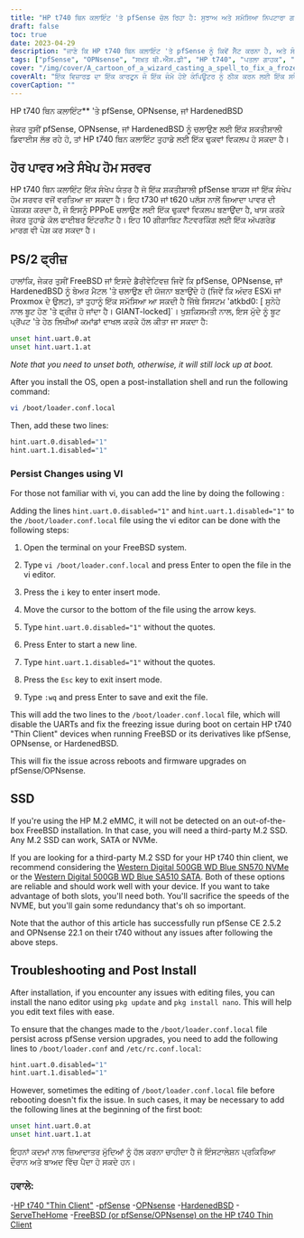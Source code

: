 ```yaml
---
title: "HP t740 ਥਿਨ ਕਲਾਇੰਟ 'ਤੇ pfSense ਚੱਲ ਰਿਹਾ ਹੈ: ਸੁਝਾਅ ਅਤੇ ਸਮੱਸਿਆ ਨਿਪਟਾਰਾ ਗਾਈਡ"
draft: false
toc: true
date: 2023-04-29
description: "ਜਾਣੋ ਕਿ HP t740 ਥਿਨ ਕਲਾਇੰਟ 'ਤੇ pfSense ਨੂੰ ਕਿਵੇਂ ਸੈੱਟ ਕਰਨਾ ਹੈ, ਅਤੇ ਸੰਭਾਵੀ ਸਮੱਸਿਆਵਾਂ ਜਿਵੇਂ ਕਿ ਫ੍ਰੀਜ਼ਿੰਗ ਅਤੇ SSD ਖੋਜ ਸਮੱਸਿਆਵਾਂ ਦਾ ਨਿਪਟਾਰਾ ਕਿਵੇਂ ਕਰਨਾ ਹੈ।"
tags: ["pfSense", "OPNsense", "ਸਖ਼ਤ ਬੀ.ਐੱਸ.ਡੀ", "HP t740", "ਪਤਲਾ ਗਾਹਕ", "ਹੋਮ ਸਰਵਰ", "PPPoE", "FreeBSD", "ਬੂਟ ਪ੍ਰੋਂਪਟ", "loader.conf.local", "ਨੈਨੋ ਸੰਪਾਦਕ", "SSD ਖੋਜ", "M.2 SSD", "ਪੱਛਮੀ ਡਿਜੀਟਲ", "ਸਮੱਸਿਆ ਨਿਪਟਾਰਾ", "ਪੋਸਟ-ਇੰਸਟਾਲੇਸ਼ਨ", "UART", "ESXi", "ਪ੍ਰੌਕਸਮੌਕਸ"]
cover: "/img/cover/A_cartoon_of_a_wizard_casting_a_spell_to_fix_a_frozen_computer.png"
coverAlt: "ਇੱਕ ਵਿਜ਼ਾਰਡ ਦਾ ਇੱਕ ਕਾਰਟੂਨ ਜੋ ਇੱਕ ਜੰਮੇ ਹੋਏ ਕੰਪਿਊਟਰ ਨੂੰ ਠੀਕ ਕਰਨ ਲਈ ਇੱਕ ਸਪੈੱਲ ਕੱਢਦਾ ਹੈ, ਇੱਕ ਸਪੀਚ ਬੁਲਬੁਲੇ ਦੇ ਨਾਲ ਸਮੱਸਿਆ ਹੱਲ ਹੋ ਗਈ ਹੈ"
coverCaption: ""
---
```

 HP t740 ਥਿਨ ਕਲਾਇੰਟ** 'ਤੇ pfSense, OPNsense, ਜਾਂ HardenedBSD

ਜੇਕਰ ਤੁਸੀਂ pfSense, OPNsense, ਜਾਂ HardenedBSD ਨੂੰ ਚਲਾਉਣ ਲਈ ਇੱਕ ਸ਼ਕਤੀਸ਼ਾਲੀ ਡਿਵਾਈਸ ਲੱਭ ਰਹੇ ਹੋ, ਤਾਂ HP t740 ਥਿਨ ਕਲਾਇੰਟ ਤੁਹਾਡੇ ਲਈ ਇੱਕ ਢੁਕਵਾਂ ਵਿਕਲਪ ਹੋ ਸਕਦਾ ਹੈ।

## ਹੋਰ ਪਾਵਰ ਅਤੇ ਸੰਖੇਪ ਹੋਮ ਸਰਵਰ

HP t740 ਥਿਨ ਕਲਾਇੰਟ ਇੱਕ ਸੰਖੇਪ ਯੰਤਰ ਹੈ ਜੋ ਇੱਕ ਸ਼ਕਤੀਸ਼ਾਲੀ pfSense ਬਾਕਸ ਜਾਂ ਇੱਕ ਸੰਖੇਪ ਹੋਮ ਸਰਵਰ ਵਜੋਂ ਵਰਤਿਆ ਜਾ ਸਕਦਾ ਹੈ। ਇਹ t730 ਜਾਂ t620 ਪਲੱਸ ਨਾਲੋਂ ਜ਼ਿਆਦਾ ਪਾਵਰ ਦੀ ਪੇਸ਼ਕਸ਼ ਕਰਦਾ ਹੈ, ਜੋ ਇਸਨੂੰ PPPoE ਚਲਾਉਣ ਲਈ ਇੱਕ ਢੁਕਵਾਂ ਵਿਕਲਪ ਬਣਾਉਂਦਾ ਹੈ, ਖਾਸ ਕਰਕੇ ਜੇਕਰ ਤੁਹਾਡੇ ਕੋਲ ਫਾਈਬਰ ਇੰਟਰਨੈਟ ਹੈ। ਇਹ 10 ਗੀਗਾਬਿਟ ਨੈੱਟਵਰਕਿੰਗ ਲਈ ਇੱਕ ਅੱਪਗਰੇਡ ਮਾਰਗ ਵੀ ਪੇਸ਼ ਕਰ ਸਕਦਾ ਹੈ।

## PS/2 ਫ੍ਰੀਜ਼

ਹਾਲਾਂਕਿ, ਜੇਕਰ ਤੁਸੀਂ FreeBSD ਜਾਂ ਇਸਦੇ ਡੈਰੀਵੇਟਿਵਜ਼ ਜਿਵੇਂ ਕਿ pfSense, OPNsense, ਜਾਂ HardenedBSD ਨੂੰ ਬੇਅਰ ਮੈਟਲ 'ਤੇ ਚਲਾਉਣ ਦੀ ਯੋਜਨਾ ਬਣਾਉਂਦੇ ਹੋ (ਜਿਵੇਂ ਕਿ ਅੰਦਰ ESXi ਜਾਂ Proxmox ਦੇ ਉਲਟ), ਤਾਂ ਤੁਹਾਨੂੰ ਇੱਕ ਸਮੱਸਿਆ ਆ ਸਕਦੀ ਹੈ ਜਿੱਥੇ ਸਿਸਟਮ 'atkbd0: [ ਸੁਨੇਹੇ ਨਾਲ ਬੂਟ ਹੋਣ 'ਤੇ ਫ੍ਰੀਜ਼ ਹੋ ਜਾਂਦਾ ਹੈ। GIANT-locked]`। ਖੁਸ਼ਕਿਸਮਤੀ ਨਾਲ, ਇਸ ਮੁੱਦੇ ਨੂੰ ਬੂਟ ਪ੍ਰੋਂਪਟ 'ਤੇ ਹੇਠ ਲਿਖੀਆਂ ਕਮਾਂਡਾਂ ਦਾਖਲ ਕਰਕੇ ਹੱਲ ਕੀਤਾ ਜਾ ਸਕਦਾ ਹੈ:

```bash
unset hint.uart.0.at
unset hint.uart.1.at
```

*Note that you need to unset both, otherwise, it will still lock up at boot.*

After you install the OS, open a post-installation shell and run the following command:

```bash
vi /boot/loader.conf.local
```
Then, add these two lines:
```bash
hint.uart.0.disabled="1"
hint.uart.1.disabled="1"
```

### Persist Changes using VI
For those not familiar with vi, you can add the line by doing the following :

Adding the lines `hint.uart.0.disabled="1"` and `hint.uart.1.disabled="1"` to the `/boot/loader.conf.local` file using the vi editor can be done with the following steps:

1. Open the terminal on your FreeBSD system.

2. Type `vi /boot/loader.conf.local` and press Enter to open the file in the vi editor.

3. Press the `i` key to enter insert mode.

4. Move the cursor to the bottom of the file using the arrow keys.

5. Type `hint.uart.0.disabled="1"` without the quotes.

6. Press Enter to start a new line.

7. Type `hint.uart.1.disabled="1"` without the quotes.

8. Press the `Esc` key to exit insert mode.

9. Type `:wq` and press Enter to save and exit the file.

This will add the two lines to the `/boot/loader.conf.local` file, which will disable the UARTs and fix the freezing issue during boot on certain HP t740 "Thin Client" devices when running FreeBSD or its derivatives like pfSense, OPNsense, or HardenedBSD.

This will fix the issue across reboots and firmware upgrades on pfSense/OPNsense. 

## SSD

If you're using the HP M.2 eMMC, it will not be detected on an out-of-the-box FreeBSD installation. In that case, you will need a third-party M.2 SSD. Any M.2 SSD can work, SATA or NVMe. 

If you are looking for a third-party M.2 SSD for your HP t740 thin client, we recommend considering the [Western Digital 500GB WD Blue SN570 NVMe](https://amzn.to/44bFCBk) or the [Western Digital 500GB WD Blue SA510 SATA](https://amzn.to/3AEbd0V). Both of these options are reliable and should work well with your device. If you want to take advantage of both slots, you'll need both. You'll sacrifice the speeds of the NVME, but you'll gain some redundancy that's oh so important.

Note that the author of this article has successfully run pfSense CE 2.5.2 and OPNsense 22.1 on their t740 without any issues after following the above steps. 

## Troubleshooting and Post Install

After installation, if you encounter any issues with editing files, you can install the nano editor using `pkg update` and `pkg install nano`. This will help you edit text files with ease.

To ensure that the changes made to the `/boot/loader.conf.local` file persist across pfSense version upgrades, you need to add the following lines to `/boot/loader.conf` and `/etc/rc.conf.local`: 
```bash
hint.uart.0.disabled="1"
hint.uart.1.disabled="1"
```

However, sometimes the editing of `/boot/loader.conf.local` file before rebooting doesn't fix the issue. In such cases, it may be necessary to add the following lines at the beginning of the first boot:

```bash
unset hint.uart.0.at
unset hint.uart.1.at
```

ਇਹਨਾਂ ਕਦਮਾਂ ਨਾਲ ਜ਼ਿਆਦਾਤਰ ਮੁੱਦਿਆਂ ਨੂੰ ਹੱਲ ਕਰਨਾ ਚਾਹੀਦਾ ਹੈ ਜੋ ਇੰਸਟਾਲੇਸ਼ਨ ਪ੍ਰਕਿਰਿਆ ਦੌਰਾਨ ਅਤੇ ਬਾਅਦ ਵਿੱਚ ਪੈਦਾ ਹੋ ਸਕਦੇ ਹਨ।

### ਹਵਾਲੇ:
-[HP t740 "Thin Client"](https://www8.hp.com/us/en/thin-clients/t740.html)
-[pfSense](https://www.pfsense.org/)
-[OPNsense](https://opnsense.org/)
-[HardenedBSD](https://hardenedbsd.org/)
-[ServeTheHome](https://www.servethehome.com/hp-t740-thin-client-review/)
-[FreeBSD (or pfSense/OPNsense) on the HP t740 Thin Client](https://www.neelc.org/posts/hp-t740-freebsd/)
